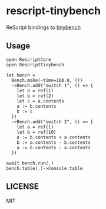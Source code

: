 # rescript-tinybench

ReScript bindings to [tinybench](https://github.com/tinylibs/tinybench)

## Usage

```res
open RescriptCore
open RescriptTinybench

let bench =
  Bench.make(~time=100.0, ())
  ->Bench.add("switch 1", () => {
    let a = ref(1)
    let b = ref(2)
    let c = a.contents
    a := b.contents
    b := c
  })
  ->Bench.add("switch 2", () => {
    let a = ref(1)
    let b = ref(10)
    a := b.contents + a.contents
    b := a.contents - b.contents
    a := b.contents - a.contents
  })

await bench.run(.)
bench.table(.)->Console.table
```

## LICENSE

MIT
